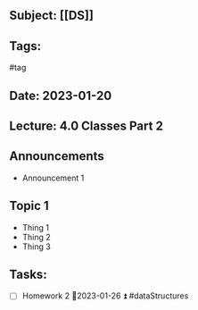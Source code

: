 ## Subject: [[DS]]
## Tags:
#tag 
## Date: 2023-01-20
## Lecture: 4.0 Classes Part 2

## Announcements
- Announcement 1

## Topic 1
- Thing 1
- Thing 2
- Thing 3

## Tasks:
- [ ] Homework 2 📅2023-01-26 ⏫ #dataStructures 